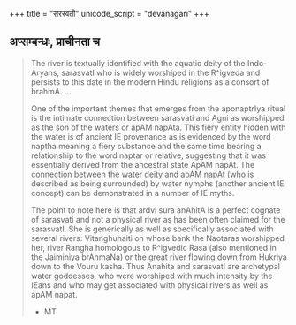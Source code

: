 +++
title = "सरस्वती"
unicode_script = "devanagari"
+++

## अप्सम्बन्धः, प्राचीनता च
> The river is textually identified with
  the aquatic deity of the Indo-Aryans, sarasvatI who is widely worshiped
  in the R^igveda and persists to this date in the modern Hindu religions
  as a consort of brahmA. ...
>
> One of the important themes that emerges from the aponaptrIya ritual is
  the intimate connection between sarasvati and Agni as worshipped as the
  son of the waters or apAM napAta. This fiery entity hidden with the
  water is of ancient IE provenance as is evidenced by the word naptha
  meaning a fiery substance and the same time bearing a relationship to
  the word naptar or relative, suggesting that it was essentially derived
  from the ancestral state ApAM napAt. The connection between the water
  deity and apAM napAt (who is described as being surrounded) by water
  nymphs (another ancient IE concept) can be demonstrated in a number of
  IE myths.
>
> The point to note here is that ardvi
  sura anAhitA is a perfect cognate of sarasvati and not a physical river
  as has been often claimed for the sarasvatI. She is generically as well
  as specifically associated with several rivers: Vitanghuhaiti on whose
  bank the Naotaras worshipped her, river Rangha homologous to R^igvedic
  Rasa (also mentioned in the Jaiminiya brAhmaNa) or the great river
  flowing down from Hukriya down to the Vouru kasha. Thus Anahita and
  sarasvatI are archetypal water goddesses, who were worshiped with much
  intensity by the IEans and who may get associated with physical rivers
  as well as apAM napat.
>
> - MT